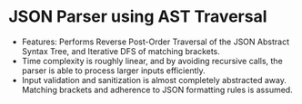 # JSON Parser using AST Traversal

- Features: Performs Reverse Post-Order Traversal of the JSON Abstract Syntax Tree, and Iterative DFS of matching brackets.
- Time complexity is roughly linear, and by avoiding recursive calls, the parser is able to process larger inputs efficiently. 
- Input validation and sanitization is almost completely abstracted away. Matching brackets and adherence to JSON formatting rules is assumed.
